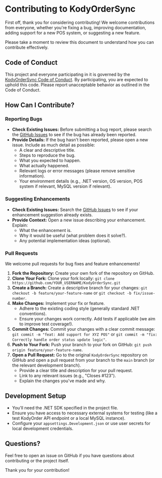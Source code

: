 # Contributing to KodyOrderSync

First off, thank you for considering contributing! We welcome contributions from everyone, whether you're fixing a bug, improving documentation, adding support for a new POS system, or suggesting a new feature.

Please take a moment to review this document to understand how you can contribute effectively.

## Code of Conduct

This project and everyone participating in it is governed by the [KodyOrderSync Code of Conduct](CODE_OF_CONDUCT.md). By participating, you are expected to uphold this code. Please report unacceptable behavior as outlined in the Code of Conduct.

## How Can I Contribute?

### Reporting Bugs

*   **Check Existing Issues:** Before submitting a bug report, please search the [GitHub Issues](https://github.com/kody-com/[your-repo-name]/issues) to see if the bug has already been reported.
*   **Provide Details:** If the bug hasn't been reported, please open a new issue. Include as much detail as possible:
    *   A clear and descriptive title.
    *   Steps to reproduce the bug.
    *   What you expected to happen.
    *   What actually happened.
    *   Relevant logs or error messages (please remove sensitive information).
    *   Your environment details (e.g., .NET version, OS version, POS system if relevant, MySQL version if relevant).

### Suggesting Enhancements

*   **Check Existing Issues:** Search the [GitHub Issues](https://github.com/kody-com/[your-repo-name]/issues) to see if your enhancement suggestion already exists.
*   **Provide Context:** Open a new issue describing your enhancement. Explain:
    *   What the enhancement is.
    *   Why it would be useful (what problem does it solve?).
    *   Any potential implementation ideas (optional).

### Pull Requests

We welcome pull requests for bug fixes and feature enhancements!

1.  **Fork the Repository:** Create your own fork of the repository on GitHub.
2.  **Clone Your Fork:** Clone your fork locally: `git clone https://github.com/YOUR_USERNAME/KodyOrderSync.git`
3.  **Create a Branch:** Create a descriptive branch for your changes: `git checkout -b feature/your-feature-name` or `git checkout -b fix/issue-number`.
4.  **Make Changes:** Implement your fix or feature.
    *   Adhere to the existing coding style (generally standard .NET conventions).
    *   Ensure your changes work correctly. Add tests if applicable (we aim to improve test coverage!).
5.  **Commit Changes:** Commit your changes with a clear commit message: `git commit -m "feat: Add support for XYZ POS"` or `git commit -m "fix: Correctly handle order status update logic"`.
6.  **Push to Your Fork:** Push your branch to your fork on GitHub: `git push origin feature/your-feature-name`.
7.  **Open a Pull Request:** Go to the original `KodyOrderSync` repository on GitHub and open a pull request from your branch to the `main` branch (or the relevant development branch).
    *   Provide a clear title and description for your pull request.
    *   Link to any relevant issues (e.g., "Closes #123").
    *   Explain the changes you've made and why.

## Development Setup

*   You'll need the .NET SDK specified in the project file.
*   Ensure you have access to necessary external systems for testing (like a test KodyOrder API endpoint or a local MySQL instance).
*   Configure your `appsettings.Development.json` or use user secrets for local development credentials.

## Questions?

Feel free to open an issue on GitHub if you have questions about contributing or the project itself.

Thank you for your contribution!